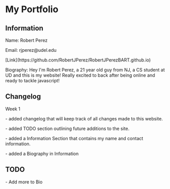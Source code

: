 <html>
<head>
  <h1>My Portfolio</h1>
</head>
<body>
<section>
  <h2>Information</h2>
  <p>Name: Robert Perez</p>
  <p>Email: rjperez@udel.edu</p>
  <p>[Link](https://github.com/RobertJPerez/RobertJPerezBART.github.io)
  </p>
  <p>Biography: Hey I'm Robert Perez, a 21 year old guy from NJ, a CS student at UD and this is my website! Really excited to back after being online and ready to tackle javascript!</p> 
</section>

 <section>
  <h2>Changelog</h2>
  <p>Week 1</p>
  <p>- added changelog that will keep track of all changes made to this website.</p>
  <p>- added TODO section outlining future additions to the site.</p> 
  <p>- added a Information Section that contains my name and contact information.</p>
  <p>- added a Biography in Information 
</section>

<section>
   <h2>TODO</h2>
   <p>- Add more to Bio</p>
</section>
  </body>
 </html>



